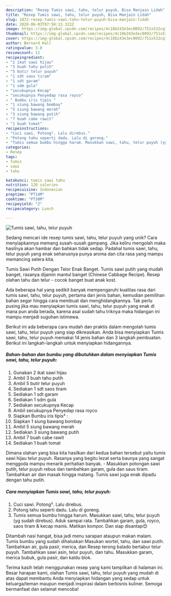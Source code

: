 ```yaml
---
description: "Resep Tumis sawi, tahu, telur puyuh, Bisa Manjain Lidah"
title: "Resep Tumis sawi, tahu, telur puyuh, Bisa Manjain Lidah"
slug: 1872-resep-tumis-sawi-tahu-telur-puyuh-bisa-manjain-lidah
date: 2020-06-03T07:58:13.322Z
image: https://img-global.cpcdn.com/recipes/4c18b243e3ec0092/751x532cq70/tumis-sawi-tahu-telur-puyuh-foto-resep-utama.jpg
thumbnail: https://img-global.cpcdn.com/recipes/4c18b243e3ec0092/751x532cq70/tumis-sawi-tahu-telur-puyuh-foto-resep-utama.jpg
cover: https://img-global.cpcdn.com/recipes/4c18b243e3ec0092/751x532cq70/tumis-sawi-tahu-telur-puyuh-foto-resep-utama.jpg
author: Bernard Hall
ratingvalue: 3.8
reviewcount: 12
recipeingredient:
- "2 ikat sawi hijau"
- "3 buah tahu putih"
- "5 butir telur puyuh"
- "1 sdt saos tiram"
- "1 sdt garam"
- "1 sdm gula"
- "secukupnya Kecap"
- "secukupnya Penyedap rasa royco"
- " Bumbu iris tipis "
- "1 siung bawang bombay"
- "5 siung bawang merah"
- "3 siung bawang putih"
- "7 buah cabe rawit"
- "1 buah tomat"
recipeinstructions:
- "Cuci sawi. Potong². Lalu direbus."
- "Potong tahu seperti dadu. Lalu di goreng."
- "Tumis semua bumbu hingga harum. Masukkan sawi, tahu, telur puyuh (yg sudah direbus). Aduk sampai rata. Tambahkan garam, gula, royco, saos tiram &amp; kecap manis. Matikan kompor. Dan siap disantap😊"
categories:
- Resep
tags:
- tumis
- sawi
- tahu

katakunci: tumis sawi tahu 
nutrition: 120 calories
recipecuisine: Indonesian
preptime: "PT14M"
cooktime: "PT30M"
recipeyield: "2"
recipecategory: Lunch

---
```



![Tumis sawi, tahu, telur puyuh](https://img-global.cpcdn.com/recipes/4c18b243e3ec0092/751x532cq70/tumis-sawi-tahu-telur-puyuh-foto-resep-utama.jpg)

Sedang mencari ide resep tumis sawi, tahu, telur puyuh yang unik? Cara menyiapkannya memang susah-susah gampang. Jika keliru mengolah maka hasilnya akan hambar dan bahkan tidak sedap. Padahal tumis sawi, tahu, telur puyuh yang enak seharusnya punya aroma dan cita rasa yang mampu memancing selera kita.

Tumis Sawi Putih Dengan Telor Enak Banget. Tumis sawi putih yang mudah banget, rasanya dijamin mantul banget (Chinese Cabbage Recipe). Resep olahan tahu dan telur - cocok banget buat anak kost.

Ada beberapa hal yang sedikit banyak mempengaruhi kualitas rasa dari tumis sawi, tahu, telur puyuh, pertama dari jenis bahan, kemudian pemilihan bahan segar hingga cara membuat dan menghidangkannya. Tak perlu pusing jika mau menyiapkan tumis sawi, tahu, telur puyuh yang enak di mana pun anda berada, karena asal sudah tahu triknya maka hidangan ini mampu menjadi suguhan istimewa.


Berikut ini ada beberapa cara mudah dan praktis dalam mengolah tumis sawi, tahu, telur puyuh yang siap dikreasikan. Anda bisa menyiapkan Tumis sawi, tahu, telur puyuh memakai 14 jenis bahan dan 3 langkah pembuatan. Berikut ini langkah-langkah untuk menyiapkan hidangannya.

<!--inarticleads1-->

##### Bahan-bahan dan bumbu yang dibutuhkan dalam menyiapkan Tumis sawi, tahu, telur puyuh:

1. Gunakan 2 ikat sawi hijau
1. Ambil 3 buah tahu putih
1. Ambil 5 butir telur puyuh
1. Sediakan 1 sdt saos tiram
1. Sediakan 1 sdt garam
1. Sediakan 1 sdm gula
1. Sediakan secukupnya Kecap
1. Ambil secukupnya Penyedap rasa royco
1. Siapkan  Bumbu iris tipis² :
1. Siapkan 1 siung bawang bombay
1. Ambil 5 siung bawang merah
1. Sediakan 3 siung bawang putih
1. Ambil 7 buah cabe rawit
1. Sediakan 1 buah tomat


Dimana olahan yang bisa kita hasilkan dari kedua bahan tersebut yaitu tumis sawi hijau telur puyuh. Rasanya yang begitu lezat serta baunya yang sangat menggoda mampu menarik perhatian banyak. - Masukkan potongan sawi putih, telur puyuh rebus dan tambahkan garam, gula dan saus tiram. Tambahkan air dan masak hingga matang. Tumis sawi juga enak dipadu dengan tahu putih. 

<!--inarticleads2-->

##### Cara menyiapkan Tumis sawi, tahu, telur puyuh:

1. Cuci sawi. Potong². Lalu direbus.
1. Potong tahu seperti dadu. Lalu di goreng.
1. Tumis semua bumbu hingga harum. Masukkan sawi, tahu, telur puyuh (yg sudah direbus). Aduk sampai rata. Tambahkan garam, gula, royco, saos tiram &amp; kecap manis. Matikan kompor. Dan siap disantap😊


Ditambah nasi hangat, bisa jadi menu sarapan ataupun makan malam. Tumis bumbu yang sudah dihaluskan Masukan wortel, tahu, dan sawi putih. Tambahkan air, gula pasir, merica, dan Resep terong balado bertabur telur puyuh. Tambahkan sawi asin, telur puyuh, dan tahu. Masukkan garam, merica bubuk, gula pasir, dan kaldu blok. 

Terima kasih telah menggunakan resep yang kami tampilkan di halaman ini. Besar harapan kami, olahan Tumis sawi, tahu, telur puyuh yang mudah di atas dapat membantu Anda menyiapkan hidangan yang sedap untuk keluarga/teman maupun menjadi inspirasi dalam berbisnis kuliner. Semoga bermanfaat dan selamat mencoba!
